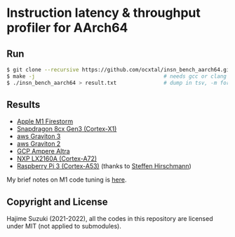 
# Instruction latency & throughput profiler for AArch64

## Run

```bash
$ git clone --recursive https://github.com/ocxtal/insn_bench_aarch64.git && cd insn_bench_aarch64
$ make -j                                         # needs gcc or clang
$ ./insn_bench_aarch64 > result.txt               # dump in tsv, -m for dump in markdown
```

## Results

* [Apple M1 Firestorm](https://github.com/ocxtal/insn_bench_aarch64/blob/master/results/apple_m1_firestorm.md)
* [Snapdragon 8cx Gen3 (Cortex-X1)](https://github.com/ocxtal/insn_bench_aarch64/blob/master/results/snapdragon_8cx_gen3_x1.md)
* [aws Graviton 3](https://github.com/ocxtal/insn_bench_aarch64/blob/master/results/aws_graviton3.md)
* [aws Graviton 2](https://github.com/ocxtal/insn_bench_aarch64/blob/master/results/aws_graviton2.md)
* [GCP Ampere Altra](https://github.com/ocxtal/insn_bench_aarch64/blob/master/results/gcp_ampere_altra.md)
* [NXP LX2160A (Cortex-A72)](https://github.com/ocxtal/insn_bench_aarch64/blob/master/results/nxp_lx2160a_a72.md)
* [Raspberry Pi 3 (Cortex-A53)](https://github.com/ocxtal/insn_bench_aarch64/blob/master/results/raspberry-pi-3_cortex-a53.md) (thanks to [Steffen Hirschmann](https://github.com/hirschsn))

My brief notes on M1 code tuning is [here](https://github.com/ocxtal/insn_bench_aarch64/blob/master/optimization_notes_apple_m1.md).

## Copyright and License

Hajime Suzuki (2021-2022), all the codes in this repository are licensed under MIT (not applied to submodules).
